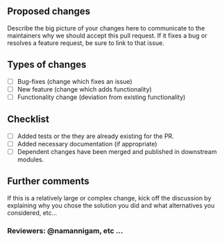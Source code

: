 ## Proposed changes

Describe the big picture of your changes here to communicate to the maintainers why we should accept this pull request. If it fixes a bug or resolves a feature request, be sure to link to that issue.

## Types of changes

- [ ] Bug-fixes (change which fixes an issue)
- [ ] New feature (change which adds functionality)
- [ ] Functionality change (deviation from existing functionality)

## Checklist

- [ ] Added tests or the they are already existing for the PR.
- [ ] Added necessary documentation (if appropriate)
- [ ] Dependent changes have been merged and published in downstream modules.

## Further comments

If this is a relatively large or complex change, kick off the discussion by explaining why you chose the solution you did and what alternatives you considered, etc...

### Reviewers: @namannigam, etc ...